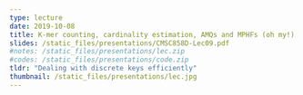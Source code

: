 ```yaml
---
type: lecture
date: 2019-10-08
title: K-mer counting, cardinality estimation, AMQs and MPHFs (oh my!)
slides: /static_files/presentations/CMSC858D-Lec09.pdf
#notes: /static_files/presentations/lec.zip
#codes: /static_files/presentations/code.zip
tldr: "Dealing with discrete keys efficiently"
thumbnail: /static_files/presentations/lec.jpg
---
```

